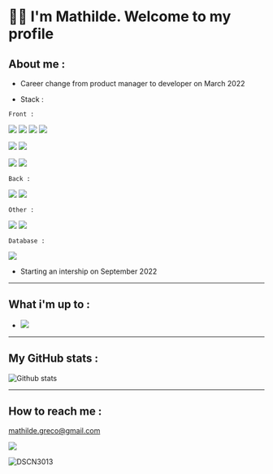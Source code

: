 
# 👋🏻 I'm Mathilde. Welcome to my profile


## About me : 

* Career change from product manager to developer on March 2022 

* Stack :

`Front :`
 
 <img src="https://img.shields.io/badge/JavaScript-323330?style=for-the-badge&logo=javascript&logoColor=F7DF1E">  <img src="https://img.shields.io/badge/React-20232A?style=for-the-badge&logo=react&logoColor=61DAFB">  <img src="https://img.shields.io/badge/Node.js-339933?style=for-the-badge&logo=nodedotjs&logoColor=white">  <img src="https://img.shields.io/badge/React_Native-20232A?style=for-the-badge&logo=react&logoColor=61DAFB">  
 
 <img src="https://img.shields.io/badge/HTML5-E34F26?style=for-the-badge&logo=html5&logoColor=white"> <img src="https://img.shields.io/badge/CSS3-1572B6?style=for-the-badge&logo=css3&logoColor=white">
 
 
 <img src="https://img.shields.io/badge/Stripe-626CD9?style=for-the-badge&logo=Stripe&logoColor=white">  <img src="https://img.shields.io/badge/Netlify-00C7B7?style=for-the-badge&logo=netlify&logoColor=white">
 
 `Back :`
 
<img src="https://img.shields.io/badge/Heroku-430098?style=for-the-badge&logo=heroku&logoColor=white"> <img src="https://img.shields.io/badge/Express.js-000000?style=for-the-badge&logo=express&logoColor=white">

`Other :` 

<img src="https://img.shields.io/badge/GIT-E44C30?style=for-the-badge&logo=git&logoColor=white"> <img src="https://img.shields.io/badge/GitHub-100000?style=for-the-badge&logo=github&logoColor=white">

 
 `Database :`
 
 <img src="https://img.shields.io/badge/MongoDB-4EA94B?style=for-the-badge&logo=mongodb&logoColor=white">
 
 
 
 * Starting an intership on September 2022 


--------------------------------------------------


## What i'm up to : 


* <img src="https://img.shields.io/badge/TypeScript-007ACC?style=for-the-badge&logo=typescript&logoColor=white">



--------------------------------------------------


## My GitHub stats : 

![Github stats](https://github-readme-stats.vercel.app/api?username=mathilderiv)  

--------------------------------------------------

## How to reach me : 

mathilde.greco@gmail.com

[<img src="https://img.shields.io/badge/LinkedIn-0077B5?style=for-the-badge&logo=linkedin&logoColor=white">](https://www.linkedin.com/in/mathilde-rivera-27359432/)




![DSCN3013](https://user-images.githubusercontent.com/102386825/175369877-e7aeb1a3-04bf-4407-ac86-a206269b967f.JPG)






